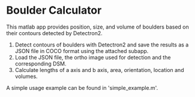 # Boulder Calculator
This matlab app provides position, size, and volume of boulders based on their contours detected by Detectron2.

1. Detect contours of boulders with Detectron2 and save the results as a JSON file in COCO format using the attached subapp.
2. Load the JSON file, the ortho image used for detection and the corresponding DSM. 
3. Calculate lengths of a axis and b axis, area, orientation, location and volumes.

A simple usage example can be found in 'simple_example.m'.

